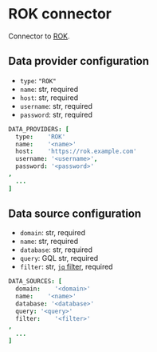 # ROK connector

Connector to [ROK](https://www.rok-solution.fr/).

## Data provider configuration

* `type`: `"ROK"`
* `name`: str, required
* `host`: str, required
* `username`: str, required
* `password`: str, required

```coffee
DATA_PROVIDERS: [
  type:    'ROK'
  name:    '<name>'
  host:    'https://rok.example.com'
  username: '<username>',
  password: '<password>'
,
  ...
]
```


## Data source configuration

* `domain`: str, required
* `name`: str, required
* `database`: str, required
* `query`: GQL str, required
* `filter`: str, [`jq` filter](https://stedolan.github.io/jq/manual/), required

```coffee
DATA_SOURCES: [
  domain:    '<domain>'
  name:    '<name>'
  database: '<database>'
  query: '<query>'
  filter:    '<filter>'
,
  ...
]
```
